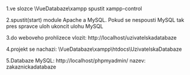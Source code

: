 1.ve slozce \VueDatabaze\xampp spustit xampp-control 

2.spustit(start) module Apache a MySQL. Pokud se nespousti MySQL tak pres spravce uloh ukoncit ulohu MySQL

3.do weboveho prohlizece vlozit: http://localhost/uzivatelskadatabaze

4.projekt se nachazi: \VueDatabaze\xampp\htdocs\UzivatelskaDatabaze

5.Databaze MySQL: http://localhost/phpmyadmin/
	 nazev: zakaznickadatabaze